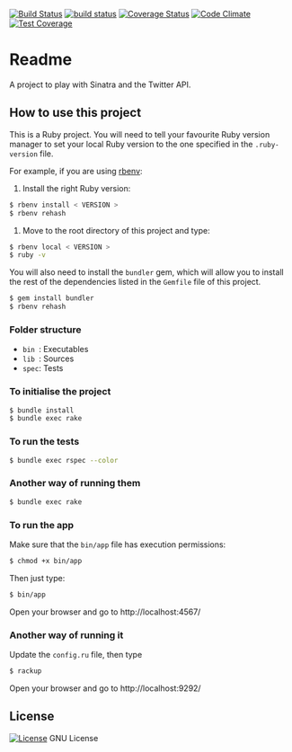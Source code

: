 [![Build Status](https://travis-ci.org/octopusinvitro/twitter-api.svg?branch=master)](https://travis-ci.org/octopusinvitro/twitter-api)
[![build status](https://gitlab.com/me-stevens/twitter-api/badges/master/build.svg)](https://gitlab.com/me-stevens/twitter-api/commits/master)
[![Coverage Status](https://coveralls.io/repos/github/octopusinvitro/twitter-api/badge.svg?branch=master)](https://coveralls.io/github/octopusinvitro/twitter-api?branch=master)
[![Code Climate](https://codeclimate.com/github/octopusinvitro/twitter-api/badges/gpa.svg)](https://codeclimate.com/github/octopusinvitro/twitter-api)
[![Test Coverage](https://codeclimate.com/github/octopusinvitro/twitter-api/badges/coverage.svg)](https://codeclimate.com/github/octopusinvitro/twitter-api/coverage)

# Readme

A project to play with Sinatra and the Twitter API.


## How to use this project

This is a Ruby project.
You will need to tell your favourite Ruby version manager to set your local Ruby version to the one specified in the `.ruby-version` file.

For example, if you are using [rbenv](https://cbednarski.com/articles/installing-ruby/):

1. Install the right Ruby version:
```bash
$ rbenv install < VERSION >
$ rbenv rehash
```
1. Move to the root directory of this project and type:
```bash
$ rbenv local < VERSION >
$ ruby -v
```

You will also need to install the `bundler` gem, which will allow you to install the rest of the dependencies listed in the `Gemfile` file of this project.

```bash
$ gem install bundler
$ rbenv rehash
```


### Folder structure

* `bin `: Executables
* `lib `: Sources
* `spec`: Tests


### To initialise the project

```bash
$ bundle install
$ bundle exec rake
```


### To run the tests

```bash
$ bundle exec rspec --color
```


### Another way of running them

```bash
$ bundle exec rake
```

### To run the app

Make sure that the `bin/app` file has execution permissions:

```bash
$ chmod +x bin/app
```

Then just type:

```bash
$ bin/app
```

Open your browser and go to http://localhost:4567/


### Another way of running it

Update the `config.ru` file, then type

```bash
$ rackup
```

Open your browser and go to http://localhost:9292/


## License

[![License](https://img.shields.io/badge/gnu-license-green.svg?style=flat)](https://opensource.org/licenses/GPL-2.0)
GNU License
